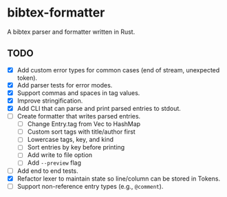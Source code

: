 # bibtex-formatter

A bibtex parser and formatter written in Rust.

## TODO

- [x] Add custom error types for common cases (end of stream, unexpected token).
- [x] Add parser tests for error modes.
- [x] Support commas and spaces in tag values.
- [x] Improve stringification.
- [x] Add CLI that can parse and print parsed entries to stdout.
- [ ] Create formatter that writes parsed entries.
  - [ ] Change Entry.tag from Vec<Tag> to HashMap<String>
  - [ ] Custom sort tags with title/author first
  - [ ] Lowercase tags, key, and kind
  - [ ] Sort entries by key before printing
  - [ ] Add write to file option
  - [ ] Add `--preview` flag
- [ ] Add end to end tests.
- [x] Refactor lexer to maintain state so line/column can be stored in Tokens.
- [ ] Support non-reference entry types (e.g., `@comment`).
